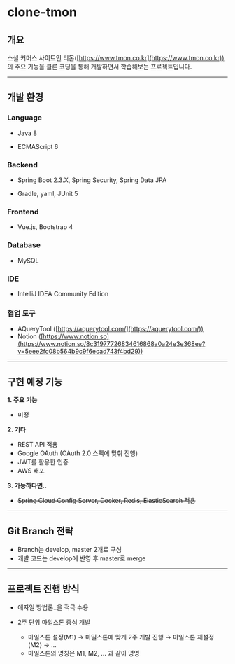 # clone-tmon

## 개요

소셜 커머스 사이트인 티몬([https://www.tmon.co.kr](https://www.tmon.co.kr)) 의 주요 기능을 클론 코딩을 통해 개발하면서 학습해보는 프로젝트입니다.  





---
## 개발 환경

### Language

- Java 8

- ECMAScript 6  

  

### Backend

- Spring Boot 2.3.X, Spring Security, Spring Data JPA

- Gradle, yaml, JUnit 5  

  

### Frontend

- Vue.js, Bootstrap 4  

  
  
### Database

- MySQL  

  
  
### IDE

- IntelliJ IDEA Community Edition  

  

### 협업 도구

- AQueryTool ([https://aquerytool.com/](https://aquerytool.com/))
- Notion ([https://www.notion.so](https://www.notion.so/8c31977726834616868a0a24e3e368ee?v=5eee2fc08b564b9c9f6ecad743f4bd29))  




---
## 구현 예정 기능

 **1.  주요 기능**

- 미정  
  
  
  
 **2.  기타**

- REST API 적용
- Google OAuth (OAuth 2.0 스펙에 맞춰 진행)
- JWT를 활용한 인증
- AWS 배포  
  
  
  
 **3.  가능하다면..**

- ~~Spring Cloud Config Server, Docker, Redis, ElasticSearch 적용~~  




---
## Git Branch 전략

- Branch는 develop, master 2개로 구성
- 개발 코드는 develop에 반영 후 master로 merge  




---
## 프로젝트 진행 방식

- 애자일 방법론..을 적극 수용
- 2주 단위 마일스톤 중심 개발

  - 마일스톤 설정(M1) → 마일스톤에 맞게 2주 개발 진행 → 마일스톤 재설정(M2) → ...
  - 마일스톤의 명칭은 M1, M2, ... 과 같이 명명
